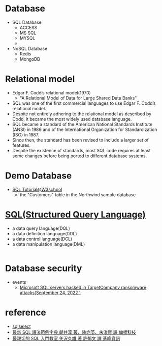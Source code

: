 # Database
- SQL Database
  - ACCESS
  - MS SQL
  - MYSQL
  -  
- NoSQL Database
  - Redis 
  - MongoDB

# Relational model
- Edgar F. Codd’s relational model(1970)
  - "A Relational Model of Data for Large Shared Data Banks"
- SQL was one of the first commercial languages to use Edgar F. Codd’s relational model. 
- Despite not entirely adhering to the relational model as described by Codd, it became the most widely used database language.
- SQL became a standard of the American National Standards Institute (ANSI) in 1986 and of the International Organization for Standardization (ISO) in 1987.
- Since then, the standard has been revised to include a larger set of features. 
- Despite the existence of standards, most SQL code requires at least some changes before being ported to different database systems.

# Demo Database
- [SQL Tutorial@W3school](https://www.w3schools.com/sql/)
  - the "Customers" table in the Northwind sample database


# [SQL(Structured Query Language)](https://en.wikipedia.org/wiki/SQL)
- a data query language(DQL)
- a data definition language(DDL)
- a data control language(DCL)
- a data manipulation language(DML)

```

```
# Database security
- events
  - [Microsoft SQL servers hacked in TargetCompany ransomware attacks(September 24, 2022 )](https://www.bleepingcomputer.com/news/security/microsoft-sql-servers-hacked-in-targetcompany-ransomware-attacks/) 

# reference
- [sqlselect](https://www.1keydata.com/tw/sql/sqlselect.html)
- [最新 SQL 語法範例字典  朝井淳 著、陳亦苓、朱浚賢 譯  旗標科技](https://www.tenlong.com.tw/products/9789863124955?list_name=rd)
- [最親切的 SQL 入門教室  矢沢久雄 著 許郁文 譯  碁峰資訊](https://www.tenlong.com.tw/products/9789865026004?list_name=srh)
